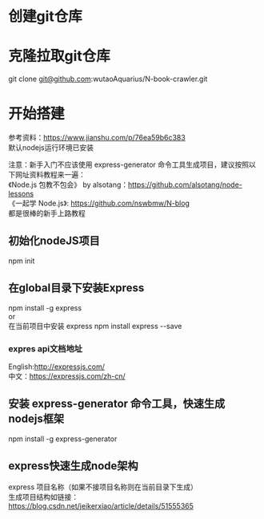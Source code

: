 # 创建git仓库  
# 克隆拉取git仓库  
git clone git@github.com:wutaoAquarius/N-book-crawler.git  

# 开始搭建  
参考资料：https://www.jianshu.com/p/76ea59b6c383  
默认nodejs运行环境已安装  
  
注意：新手入门不应该使用 express-generator 命令工具生成项目，建议按照以下网址资料教程来一遍：  
《Node.js 包教不包会》 by alsotang：https://github.com/alsotang/node-lessons  
《一起学 Node.js》: https://github.com/nswbmw/N-blog  
都是很棒的新手上路教程  
  
## 初始化nodeJS项目  
npm init  
## 在global目录下安装Express
npm install -g express  
or  
在当前项目中安装 express
npm install express --save  
### expres api文档地址  
English:http://expressjs.com/  
中文：https://expressjs.com/zh-cn/  
## 安装 express-generator 命令工具，快速生成 nodejs框架  
npm install -g express-generator  
## express快速生成node架构  
express 项目名称（如果不接项目名称则在当前目录下生成）  
生成项目结构如链接：https://blog.csdn.net/jeikerxiao/article/details/51555365

